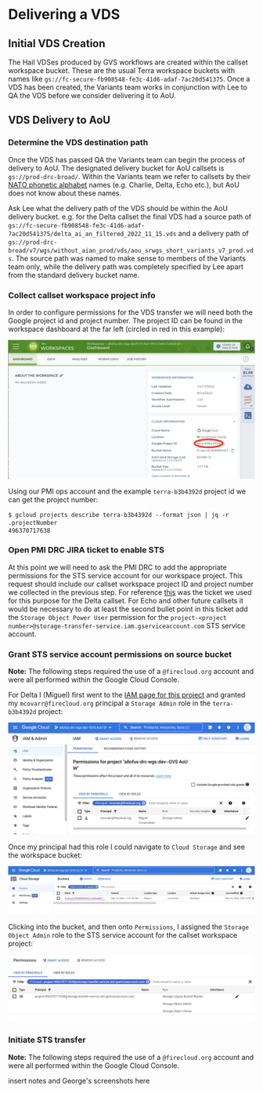 # Delivering a VDS

## Initial VDS Creation

The Hail VDSes produced by GVS workflows are created within the callset workspace bucket. These are the usual
Terra workspace buckets with names like `gs://fc-secure-fb908548-fe3c-41d6-adaf-7ac20d541375`. Once a VDS has been
created, the Variants team works in conjunction with Lee to QA the VDS before we consider delivering it to AoU.

## VDS Delivery to AoU

### Determine the VDS destination path

Once the VDS has passed QA the Variants team can begin the process of delivery to AoU. The designated delivery bucket
for AoU callsets is `gs://prod-drc-broad/`. Within the Variants team we refer to callsets by
their [NATO phonetic alphabet](https://en.wikipedia.org/wiki/NATO_phonetic_alphabet) names (e.g. Charlie, Delta, Echo
etc.), but AoU does not know about these names.

Ask Lee what the delivery path of the VDS should be within the AoU delivery bucket. e.g. for the Delta callset the final
VDS had a source path
of `gs://fc-secure-fb908548-fe3c-41d6-adaf-7ac20d541375/delta_ai_an_filtered_2022_11_15.vds` and a delivery path
of `gs://prod-drc-broad/v7/wgs/without_aian_prod/vds/aou_srwgs_short_variants_v7_prod.vds`. The source path was named to
make sense to members of the Variants team only, while the delivery path was completely specified by Lee apart from the
standard delivery bucket name.

### Collect callset workspace project info

In order to configure permissions for the VDS transfer we will need both the Google project id and project number. The
project ID can be found in the workspace dashboard at the far left (circled in red in this
example):

![Project number](Callset%20Workspace%20Dashboard.png)

Using our PMI ops account and the example `terra-b3b4392d` project id we can get the project number:

```shell
$ gcloud projects describe terra-b3b4392d --format json | jq -r .projectNumber
496370717638
```

### Open PMI DRC JIRA ticket to enable STS

At this point we will need to ask the PMI DRC to add the appropriate permissions for the STS service account for our
workspace project. This request should include our callset workspace project ID and project number we collected in the
previous step.
For reference [this](https://precisionmedicineinitiative.atlassian.net/browse/PD-8286) was the ticket
we used for this purpose for the Delta callset. For Echo and other future callsets it would be necessary to do at least
the second bullet point in this ticket add the `Storage Object Power User` permission for
the `project-<project number>@storage-transfer-service.iam.gserviceaccount.com` STS service account.

### Grant STS service account permissions on source bucket

**Note:** The following steps required the use of a `@firecloud.org` account and were all performed within the Google
Cloud Console.

For Delta I (Miguel) first went to
the [IAM page for this project](https://console.cloud.google.com/iam-admin/iam?project=terra-b3b4392d)
and granted my  `mcovarr@firecloud.org` principal a `Storage Admin` role in the `terra-b3b4392d`
project:

![Firecloud Storage Admin](Firecloud%20Storage%20Admin.png)

Once my principal had this role I could navigate to `Cloud Storage` and see the workspace bucket:

![Workspace bucket](./Workspace%20Bucket.png)

Clicking into the bucket, and then onto `Permissions`, I assigned the `Storage Object Admin` role to the STS service
account for the callset workspace project:

![Service Account Permissions](./Service%20Account%20Permissions.png)

### Initiate STS transfer

**Note:** The following steps required the use of a `@firecloud.org` account and were all performed within the Google
Cloud Console.

insert notes and George's screenshots here
